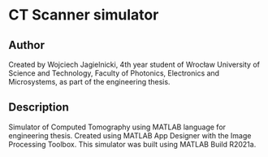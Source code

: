 # CT Scanner simulator

## Author
Created by Wojciech Jagielnicki, 4th year student of Wrocław University of Science and Technology, Faculty of Photonics, Electronics and Microsystems, as part of the engineering thesis.

## Description
Simulator of Computed Tomography using MATLAB language for engineering thesis. Created using MATLAB App Designer with the Image Processing Toolbox. This simulator was built using MATLAB Build R2021a.
